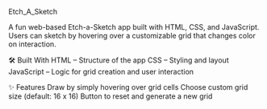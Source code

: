 Etch_A_Sketch

A fun web-based Etch-a-Sketch app built with HTML, CSS, and JavaScript. Users can sketch by hovering over a customizable grid that changes color on interaction.


🛠️ Built With
HTML – Structure of the app
CSS – Styling and layout
JavaScript – Logic for grid creation and user interaction

✨ Features
Draw by simply hovering over grid cells
Choose custom grid size (default: 16 x 16)
Button to reset and generate a new grid
